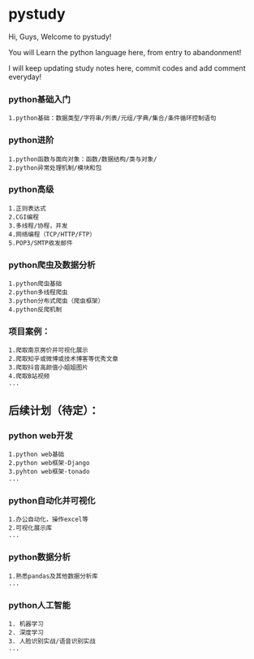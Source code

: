 pystudy
===========================

Hi, Guys, Welcome to pystudy!

You will Learn the python language here, from entry to abandonment!

I will keep updating study notes here, commit codes and add comment everyday!



### python基础入门

	1.python基础：数据类型/字符串/列表/元组/字典/集合/条件循环控制语句
	
### python进阶

	1.python函数与面向对象：函数/数据结构/类与对象/
	2.python异常处理机制/模块和包
		
### python高级

	1.正则表达式
	2.CGI编程
	3.多线程/协程，并发
	4.网络编程（TCP/HTTP/FTP）
	5.POP3/SMTP收发邮件

### python爬虫及数据分析

	1.python爬虫基础
	2.python多线程爬虫
	3.python分布式爬虫（爬虫框架）
	4.python反爬机制
	
### 项目案例：

	1.爬取南京房价并可视化展示
	2.爬取知乎或微博或技术博客等优秀文章
	3.爬取抖音高颜值小姐姐图片
	4.爬取B站视频
	...
  
  
## 后续计划（待定）：


### python web开发

	1.python web基础
	2.python web框架-Django
	3.pyhton web框架-tonado
	...
	
### python自动化并可视化

	1.办公自动化，操作excel等
	2.可视化展示库
	...

### python数据分析

	1.熟悉pandas及其他数据分析库
	...

### python人工智能

	1. 机器学习
	2. 深度学习
	3. 人脸识别实战/语音识别实战
	...
